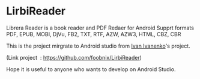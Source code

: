 # LirbiReader
Librera Reader is a book reader and PDF Redaer for Android Supprt formats PDF, EPUB, MOBI, DjVu, FB2, TXT, RTF, AZW, AZW3, HTML, CBZ, CBR

This is the project mirgrate to Android studio from [Ivan Ivanenko](https://github.com/foobnix)'s project. 


(Link project  : https://github.com/foobnix/LirbiReader)

Hope it is useful to anyone who wants to develop on Android Studio.
